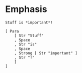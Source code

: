 # Emphasis

``` {#input}
Stuff is *important*!
```

``` {#output}
[ Para
    [ Str "Stuff"
    , Space
    , Str "is"
    , Space
    , Strong [ Str "important" ]
    , Str "!"
    ]
]
```

